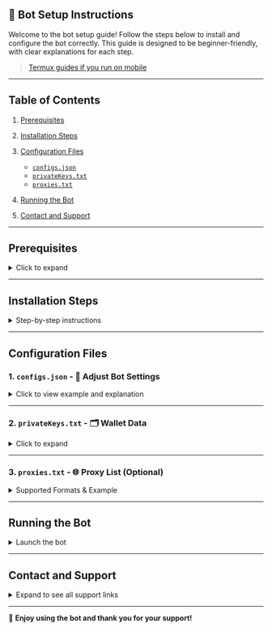 ## 🚀 Bot Setup Instructions

Welcome to the bot setup guide! Follow the steps below to install and configure the bot correctly. This guide is designed to be beginner-friendly, with clear explanations for each step.

> [Termux guides if you run on mobile](https://github.com/MeoMunDep/Guides-for-using-my-script-on-termux)

---

## Table of Contents

1. [Prerequisites](#prerequisites)
2. [Installation Steps](#installation-steps)
3. [Configuration Files](#configuration-files)

   * [`configs.json`](#1-configsjson)
   * [`privateKeys.txt`](#2-privateKeystxt)
   * [`proxies.txt`](#3-proxiestxt)
4. [Running the Bot](#running-the-bot)
5. [Contact and Support](#contact-and-support)

---

## Prerequisites

<details>
<summary>Click to expand</summary>

Before running the bot, make sure you have the following installed:

* **Node.js** (Version: `22.11.0`)
* **npm** (Version: `10.9.0`)

Download Node.js and npm here: [Download Link](https://t.me/KeoAirDropFreeNe/257/1462).

👉 On Windows, double click on `run.bat`.
👉 For Linux/macOS, use `run.sh` to automatically run the bot.

> ⚠️ *Remember to fill in all the necessary details before running.*

</details>

---

## Installation Steps

<details>
<summary>Step-by-step instructions</summary>

### 1. **Clone the Bot Repository (GitHub)**

```bash
git clone https://github.com/MeoMunDep/kiteai.git
cd kiteai
```

### 2. **Install Dependencies**

```bash
npm install --force user-agents axios meo-forkcy-colors meo-forkcy-utils meo-forkcy-proxy meo-forkcy-logger ethers web3 crypto-js @faker-js/faker viem
```

<details>
<summary>⚠️ Windows Execution Policy Error?</summary>

Run this PowerShell command:

```bash
Set-ExecutionPolicy -Scope Process -ExecutionPolicy Bypass
```

Then try `npm install` again.

</details>

<details>
<summary>🐧 Linux/macOS Permission Error?</summary>

Try with `sudo`:

```bash
sudo npm install --force user-agents axios meo-forkcy-colors meo-forkcy-utils https-proxy-agent socks-proxy-agent ethers web3 crypto-js viem
```

</details>

</details>

---

## Configuration Files

### 1. `configs.json` - 📜 Adjust Bot Settings

<details>
<summary>Click to view example and explanation</summary>

```json
{
  "skipInvalidProxy": false,
  "delayEachAccount": [1, 1],
  "timeToRestartAllAccounts": 300,
  "howManyAccountsRunInOneTime": 100,

  "doOnboardingTasks": true,
  "doDailyQuizz": true,
  "updateName": true,

  "chatWithAi": {
    "enable": true,
    "amount": 30
  },

  "stakeToken": {
    "enable": true,
    "amount": [1, 2]
  },

  "claimStakeRewards": {
    "enable": true,
    "amount": [0.1, 0.2]
  },

  "referralCodes": ["DO6Y47C3"],

  "faucet": {
    "enable": false,
    "maxCaptchaAttempts": 20,
    "2captchaApiKey": ""
  }
}
```

**Field Descriptions:**

* `skipInvalidProxy`: Skip invalid proxies if `true`.
* `delayEachAccount`: Delay between accounts (random between two numbers).
* `timeToRestartAllAccounts`: Time (in seconds) to restart all.
* `howManyAccountsRunInOneTime`: Parallel accounts.
* `doOnboardingTasks`: Enable onboarding task flow.
* `doDailyQuizz`: Enable daily quiz participation.
* `updateName`: Enable random username updates.
* `chatWithAi.enable`: Whether to chat with AI.
* `chatWithAi.amount`: Number of messages to send.
* `stakeToken.enable`: Enable staking.
* `stakeToken.amount`: Random stake range.
* `claimStakeRewards.enable`: Claim staking rewards.
* `claimStakeRewards.amount`: Reward range to claim.
* `referralCodes`: Add your referral code.
* `faucet.enable`: Enable faucet mode.
* `faucet.maxCaptchaAttempts`: Max CAPTCHA attempts.
* `faucet.2captchaApiKey`: 2Captcha API key.

</details>

---

### 2. `privateKeys.txt` - 🗂️ Wallet Data

<details>
<summary>Click to expand</summary>

You can generate wallets using: [Wallet Generator Tool](https://github.com/MeoMunDep/Automatic-Ultimate-Create-Wallets-for-Airdrop)

```txt
privatekey1
privatekey2
privatekey3
```

> Each line = one wallet.

</details>

---

### 3. `proxies.txt` - 🌐 Proxy List (Optional)

<details>
<summary>Supported Formats & Example</summary>

Get proxies from: [Webshare](https://www.webshare.io/?referral_code=4l5kb3glsce7)

```txt
http://host:port
https://host:port
socks4://host:port
socks5://host:port
http://user:pass@host:port
socks5://user:pass@host:port
```

> Leave blank if not using proxies.

</details>

---

## Running the Bot

<details>
<summary>Launch the bot</summary>

```bash
cd /path/to/kiteai
node meomundep.js
```

</details>

---

## Contact and Support

<details>
<summary>Expand to see all support links</summary>

* 🧡 **Support via referral:** [Click here](https://testnet.gokite.ai/?referralCode=DO6Y47C3)
* ☕ **Donate:** [Link](https://t.me/KeoAirDropFreeNe/312/27801)
* 💬 **Telegram Contact:** [@MeoMunDep](https://t.me/MeoMunDep)
* 📣 **Support Group:** [Join here](https://t.me/KeoAirDropFreeNe)
* 🔔 **Updates Channel:** [View](https://t.me/KeoAirDropFreeNee)
* 📺 **YouTube Channel:** [Watch](https://www.youtube.com/@keoairdropfreene)
* 📸 **Instagram:** [meomundep](https://www.instagram.com/meomundep)
* 🎵 **Tiktok:** [meomundep](https://www.tiktok.com/@meomundep)

</details>

---

🚀 **Enjoy using the bot and thank you for your support!**
